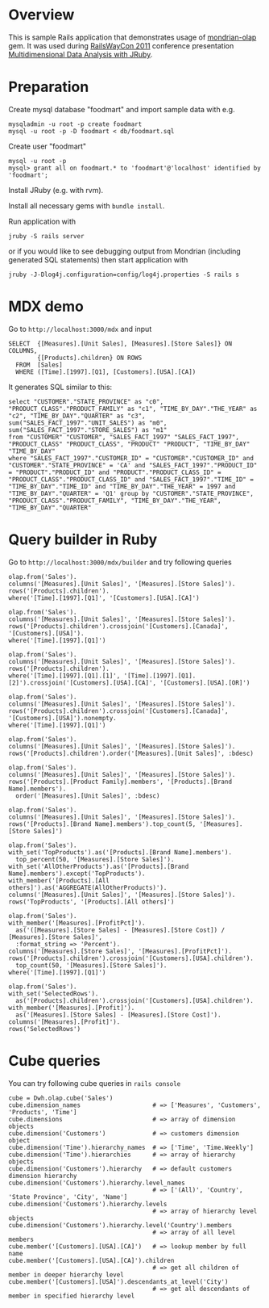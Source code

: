 Overview
========

This is sample Rails application that demonstrates usage of [mondrian-olap](https://github.com/rsim/mondrian-olap) gem.
It was used during [RailsWayCon 2011](http://railswaycon.com/2011/sessions#session-17837) conference presentation [Multidimensional Data Analysis with JRuby](http://www.slideshare.net/rsim/railswaycon-multidimensional-data-analysis-with-jruby).

Preparation
===========

Create mysql database "foodmart" and import sample data with e.g.

    mysqladmin -u root -p create foodmart
    mysql -u root -p -D foodmart < db/foodmart.sql

Create user "foodmart"

    mysql -u root -p
    mysql> grant all on foodmart.* to 'foodmart'@'localhost' identified by 'foodmart';

Install JRuby (e.g. with rvm).

Install all necessary gems with `bundle install`.

Run application with

    jruby -S rails server

or if you would like to see debugging output from Mondrian (including generated SQL statements) then start application with

    jruby -J-Dlog4j.configuration=config/log4j.properties -S rails s

MDX demo
========

Go to `http://localhost:3000/mdx` and input

    SELECT  {[Measures].[Unit Sales], [Measures].[Store Sales]} ON COLUMNS,
            {[Products].children} ON ROWS
      FROM  [Sales]
      WHERE ([Time].[1997].[Q1], [Customers].[USA].[CA])

It generates SQL similar to this:

    select "CUSTOMER"."STATE_PROVINCE" as "c0", "PRODUCT_CLASS"."PRODUCT_FAMILY" as "c1", "TIME_BY_DAY"."THE_YEAR" as "c2", "TIME_BY_DAY"."QUARTER" as "c3", sum("SALES_FACT_1997"."UNIT_SALES") as "m0", sum("SALES_FACT_1997"."STORE_SALES") as "m1"
    from "CUSTOMER" "CUSTOMER", "SALES_FACT_1997" "SALES_FACT_1997", "PRODUCT_CLASS" "PRODUCT_CLASS", "PRODUCT" "PRODUCT", "TIME_BY_DAY" "TIME_BY_DAY"
    where "SALES_FACT_1997"."CUSTOMER_ID" = "CUSTOMER"."CUSTOMER_ID" and "CUSTOMER"."STATE_PROVINCE" = 'CA' and "SALES_FACT_1997"."PRODUCT_ID" = "PRODUCT"."PRODUCT_ID" and "PRODUCT"."PRODUCT_CLASS_ID" = "PRODUCT_CLASS"."PRODUCT_CLASS_ID" and "SALES_FACT_1997"."TIME_ID" = "TIME_BY_DAY"."TIME_ID" and "TIME_BY_DAY"."THE_YEAR" = 1997 and "TIME_BY_DAY"."QUARTER" = 'Q1' group by "CUSTOMER"."STATE_PROVINCE", "PRODUCT_CLASS"."PRODUCT_FAMILY", "TIME_BY_DAY"."THE_YEAR", "TIME_BY_DAY"."QUARTER"


Query builder in Ruby
=====================


Go to `http://localhost:3000/mdx/builder` and try following queries

    olap.from('Sales').
    columns('[Measures].[Unit Sales]', '[Measures].[Store Sales]').
    rows('[Products].children').
    where('[Time].[1997].[Q1]', '[Customers].[USA].[CA]')

    olap.from('Sales').
    columns('[Measures].[Unit Sales]', '[Measures].[Store Sales]').
    rows('[Products].children').crossjoin('[Customers].[Canada]', '[Customers].[USA]').
    where('[Time].[1997].[Q1]')

    olap.from('Sales').
    columns('[Measures].[Unit Sales]', '[Measures].[Store Sales]').
    rows('[Products].children').
    where('[Time].[1997].[Q1].[1]', '[Time].[1997].[Q1].[2]').crossjoin('[Customers].[USA].[CA]', '[Customers].[USA].[OR]')

    olap.from('Sales').
    columns('[Measures].[Unit Sales]', '[Measures].[Store Sales]').
    rows('[Products].children').crossjoin('[Customers].[Canada]', '[Customers].[USA]').nonempty.
    where('[Time].[1997].[Q1]')

    olap.from('Sales').
    columns('[Measures].[Unit Sales]', '[Measures].[Store Sales]').
    rows('[Products].children').order('[Measures].[Unit Sales]', :bdesc)

    olap.from('Sales').
    columns('[Measures].[Unit Sales]', '[Measures].[Store Sales]').
    rows('[Products].[Product Family].members', '[Products].[Brand Name].members').
      order('[Measures].[Unit Sales]', :bdesc)

    olap.from('Sales').
    columns('[Measures].[Unit Sales]', '[Measures].[Store Sales]').
    rows('[Products].[Brand Name].members').top_count(5, '[Measures].[Store Sales]')

    olap.from('Sales').
    with_set('TopProducts').as('[Products].[Brand Name].members').
      top_percent(50, '[Measures].[Store Sales]').
    with_set('AllOtherProducts').as('[Products].[Brand Name].members').except('TopProducts').
    with_member('[Products].[All others]').as('AGGREGATE(AllOtherProducts)').
    columns('[Measures].[Unit Sales]', '[Measures].[Store Sales]').
    rows('TopProducts', '[Products].[All others]')

    olap.from('Sales').
    with_member('[Measures].[ProfitPct]').
      as('([Measures].[Store Sales] - [Measures].[Store Cost]) / [Measures].[Store Sales]',
      :format_string => 'Percent').
    columns('[Measures].[Store Sales]', '[Measures].[ProfitPct]').
    rows('[Products].children').crossjoin('[Customers].[USA].children').
      top_count(50, '[Measures].[Store Sales]').
    where('[Time].[1997].[Q1]')

    olap.from('Sales').
    with_set('SelectedRows').
      as('[Products].children').crossjoin('[Customers].[USA].children').
    with_member('[Measures].[Profit]').
      as('[Measures].[Store Sales] - [Measures].[Store Cost]').
    columns('[Measures].[Profit]').
    rows('SelectedRows')

Cube queries
============

You can try following cube queries in `rails console`

    cube = Dwh.olap.cube('Sales')
    cube.dimension_names                    # => ['Measures', 'Customers', 'Products', 'Time']
    cube.dimensions                         # => array of dimension objects
    cube.dimension('Customers')             # => customers dimension object
    cube.dimension('Time').hierarchy_names  # => ['Time', 'Time.Weekly']
    cube.dimension('Time').hierarchies      # => array of hierarchy objects
    cube.dimension('Customers').hierarchy   # => default customers dimension hierarchy
    cube.dimension('Customers').hierarchy.level_names
                                            # => ['(All)', 'Country', 'State Province', 'City', 'Name']
    cube.dimension('Customers').hierarchy.levels
                                            # => array of hierarchy level objects
    cube.dimension('Customers').hierarchy.level('Country').members
                                            # => array of all level members
    cube.member('[Customers].[USA].[CA]')   # => lookup member by full name
    cube.member('[Customers].[USA].[CA]').children
                                            # => get all children of member in deeper hierarchy level
    cube.member('[Customers].[USA]').descendants_at_level('City')
                                            # => get all descendants of member in specified hierarchy level

